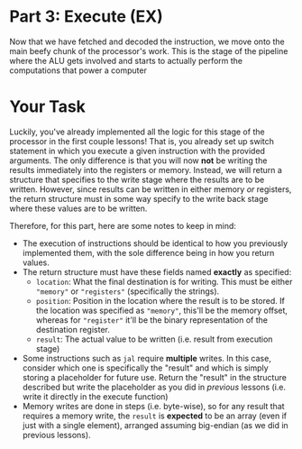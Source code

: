 # Part 3: Execute (EX)
Now that we have fetched and decoded the instruction, we move onto the main beefy
chunk of the processor's work. This is the stage of the pipeline where the ALU gets
involved and starts to actually perform the computations that power a computer

# Your Task
Luckily, you've already implemented all the logic for this stage of the processor in the 
first couple lessons! That is, you already set up switch statement in which you execute a given instruction with the provided arguments. The only difference is that you will now **not**
be writing the results immediately into the registers or memory. Instead, we will return
a structure that specifies to the write stage where the results are to be written. However,
since results can be written in either memory *or* registers, the return structure must in some
way specify to the write back stage where these values are to be written. 

Therefore, for this part, here are some notes to keep in mind:

- The execution of instructions should be identical to how you previously implemented them, 
with the sole difference being in how you return values.
- The return structure must have these fields named **exactly** as specified:
  - `location`: What the final destination is for writing. This must be either `"memory"` 
  or `"registers"` (specifically the strings). 
  - `position`: Position in the location where the result is to be stored. If the location was specified as `"memory"`, this'll be the memory offset, whereas for `"register"` it'll be the
  binary representation of the destination register.
  - `result`: The actual value to be written (i.e. result from execution stage)
- Some instructions such as `jal` require **multiple** writes. In this case, consider which 
one is specifically the "result" and which is simply storing a placeholder for future use. 
Return the "result" in the structure described but write the placeholder as you did in 
*previous* lessons (i.e. write it directly in the execute function)
- Memory writes are done in steps (i.e. byte-wise), so for any result that requires a memory
write, the `result` is **expected** to be an array (even if just with a single element),
arranged assuming big-endian (as we did in previous lessons).
